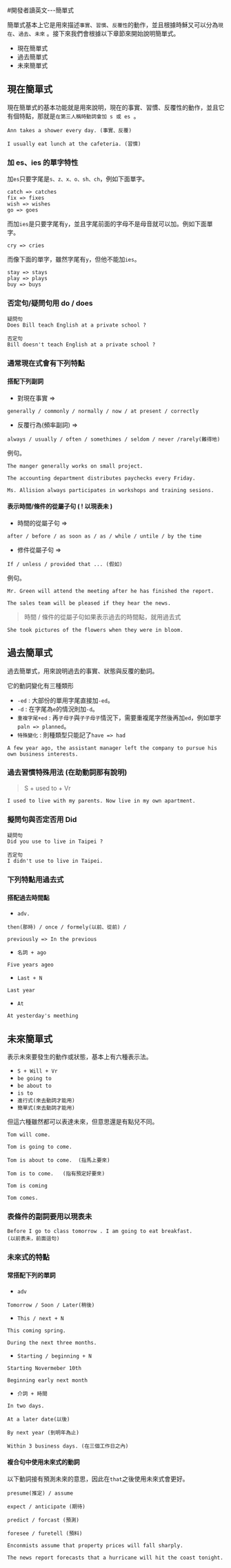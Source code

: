 #開發者讀英文---簡單式

簡單式基本上它是用來描述`事實`、`習慣`、`反覆性`的動作，並且根據時穌又可以分為`現在`、`過去`、`未來` 。接下來我們會根據以下章節來開始說明簡單式。

* 現在簡單式
* 過去簡單式
* 未來簡單式

## 現在簡單式
現在簡單式的基本功能就是用來說明，現在的事實、習慣、反覆性的動作，並且它有個特點，那就是`在第三人稱時動詞會加 s 或 es `。

```
Ann takes a shower every day. (事實、反覆)

I usually eat lunch at the cafeteria. (習慣)
```

### 加 es、ies 的單字特性
加`es`只要字尾是`s、z、x、o、sh、ch`，例如下面單字。

```
catch => catches
fix => fixes
wish => wishes
go => goes
```

而加`ies`是只要字尾有`y`，並且字尾前面的字母不是母音就可以加。例如下面單字。

```
cry => cries
```
而像下面的單字，雖然字尾有`y`，但他不能加`ies`。

```
stay => stays
play => plays
buy => buys
```
### 否定句/疑問句用 do / does

```
疑問句
Does Bill teach English at a private school ?

否定句
Bill doesn't teach English at a private school ?
```

### 通常現在式會有下列特點


####  搭配下列副詞


* 對現在事實 => 

```
generally / commonly / normally / now / at present / correctly

```

* 反覆行為(頻率副詞) => 

```
always / usually / often / somethimes / seldom / never /rarely(難得地)
```
例句。

```
The manger generally works on small project.

The accounting department distributes paychecks every Friday.

Ms. Allision always participates in workshops and training sesions.
```

#### 表示時間/條件的從屬子句 ( ! 以現表未 )

* 時間的從屬子句 =>

```
after / before / as soon as / as / while / untile / by the time
```

* 修件從屬子句 => 

```
If / unless / provided that ... (假如)
```

例句。

```
Mr. Green will attend the meeting after he has finished the report.

The sales team will be pleased if they hear the news.
```

> 時間 / 條件的從屬子句如果表示過去的時間點，就用過去式

```
She took pictures of the flowers when they were in bloom.

```

## 過去簡單式
過去簡單式，用來說明過去的事實、狀態與反覆的動詞。

它的動詞變化有三種類形

* `-ed` : 大部份的單用字尾直接加`-ed`。
* `-d` : 在字尾為`e`的情況則加`-d`。
* `重複字尾+ed` : 再`子母子`與`子子母子`情況下，需要重複尾字然後再加`ed`，例如單字`paln => planned`。
* `特殊變化` : 則種類型只能記了`have => had`

```
A few year ago, the assistant manager left the company to pursue his own business interests.

```
### 過去習慣特殊用法 (在助動詞那有說明)

> S + used to + Vr

```
I used to live with my parents. Now live in my own apartment.
```

### 擬問句與否定否用 Did

```
疑問句
Did you use to live in Taipei ?

否定句
I didn't use to live in Taipei.
```

### 下列特點用過去式

#### 搭配過去時間點

* `adv.` 

```
then(那時) / once / formely(以前、從前) / 

previously => In the previous

```

* `名詞 + ago`

```
Five years ageo

```

* `Last + N`

```
Last year
```

* `At`

```
At yesterday's meething
```

## 未來簡單式

表示未來要發生的動作或狀態，基本上有六種表示法。

* `S + Will + Vr`
* `be going to`
* `be about to`
* `is to`
* `進行式(來去動詞才能用)`
* `簡單式(來去動詞才能用)`

但這六種雖然都可以表達未來，但意思還是有點兒不同。

```
Tom will come.

Tom is going to come.

Tom is about to come.  (指馬上要來)

Tom is to come.   (指有預定好要來)

Tom is coming

Tom comes.
```

### 表條件的副詞要用以現表未

```
Before I go to class tomorrow . I am going to eat breakfast.
(以前表未，前面這句)
```

### 未來式的特點

#### 常搭配下列的單詞

* `adv`

```
Tomorrow / Soon / Later(稍後)
```

* `This / next + N`

```
This coming spring.

During the next three months.
```

* `Starting / beginning + N`

```
Starting Novermeber 10th

Beginning early next month
```

* `介詞 + 時間`

```
In two days.

At a later date(以後)

By next year (到明年為止)

Within 3 business days. (在三個工作日之內)
```

#### 複合句中使用未來式的動詞
以下動詞接有預測未來的意思，因此在`that`之後使用未來式會更好。

```
presume(推定) / assume 

expect / anticipate (期待)

predict / forcast (預測)

foresee / furetell (預料)
```

```
Enconmists assume that property prices will fall sharply.

The news report forecasts that a hurricane will hit the coast tonight.

```



